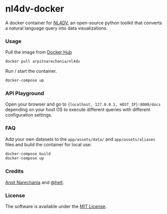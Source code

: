 nl4dv-docker
=================================
A docker container for [NL4DV](https://nl4dv.github.io/nl4dv/), an open-source python toolkit that converts a natural language query into data visualizations.

### Usage
Pull the image from [Docker Hub](https://hub.docker.com/repository/docker/arpitnarechania/nl4dv)
```bash
docker pull arpitnarechania/nl4dv
```

Run / start the container.
```bash
docker-compose up
```

### API Playground
Open your browser and go to `{localhost, 127.0.0.1, HOST_IP}:8000/docs` depending on your host OS to execute different queries with different configuration settings.


### FAQ
Add your own datasets to the `app/assets/data/` and `app/assets/aliases` files and build the container for local use:
```bash
docker-compose build
docker-compose up
```

### Credits
<a target="_blank" href="https://www.cc.gatech.edu/~anarechania3">Arpit Narechania</a> and <a target="_blank" href="https://github.com/helt">@helt</a>.

### License
The software is available under the [MIT License](https://github.com/nl4dv/nl4dv-docker/blob/master/LICENSE).
